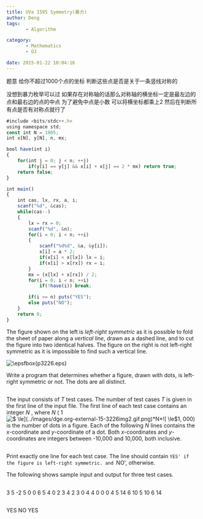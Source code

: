 ```yaml
---
title: UVa 1595 Symmetry(暴力)
author: Deng
tags: 
       - Algorithm

category: 
       - Mathematics
       - OJ

date: 2015-01-22 10:04:16
---
```

题意 给你不超过1000个点的坐标 判断这些点是否是关于一条竖线对称的

没想到暴力枚举可以过 如果存在对称轴的话那么对称轴的横坐标一定是最左边的点和最右边的点的中点 为了避免中点是小数 可以将横坐标都乘上2 然后在判断所有点是否有对称点就行了

```js 
#include <bits/stdc++.h>
using namespace std;
const int N = 1005;
int x[N], y[N], n, mx;

bool have(int i)
{
    for(int j = 0; j < n; ++j)
        if(y[i] == y[j] && x[i] + x[j] == 2 * mx) return true;
    return false;
}

int main()
{
    int cas, lx, rx, a, i;
    scanf("%d", &cas);
    while(cas--)
    {
        lx = rx = 0;
        scanf("%d", &n);
        for(i = 0; i < n; ++i)
        {
            scanf("%d%d", &a, &y[i]);
            x[i] = a * 2;
            if(x[i] < x[lx]) lx = i;
            if(x[i] > x[rx]) rx = i;
        }
        mx = (x[lx] + x[rx]) / 2;
        for(i = 0; i < n; ++i)
            if(!have(i)) break;

        if(i >= n) puts("YES");
        else puts("NO");
    }
    return 0;
}
```

The figure shown on the left is *left-right symmetric* as it is possible to fold the sheet of paper along a *vertical line*, drawn as a dashed line, and to cut the figure into two identical halves. The figure on the right is not left-right symmetric as it is impossible to find such a vertical line.

![\epsfbox{p3226.eps}](../images/dge.org-external-15-p3226.jpg.png)

Write a program that determines whether a figure, drawn with dots, is left-right symmetric or not. The dots are all distinct.

##

The input consists of *T* test cases. The number of test cases *T* is given in the first line of the input file. The first line of each test case contains an integer *N* , where *N* ( 1![$ \le$](../images/dge.org-external-15-3226img2.gif.png)*N*![$ \le$](../images/dge.org-external-15-3226img2.gif.png)1, 000) is the number of dots in a figure. Each of the following *N* lines contains the *x*-coordinate and *y*-coordinate of a dot. Both *x*-coordinates and *y*-coordinates are integers between -10,000 and 10,000, both inclusive.

##

Print exactly one line for each test case. The line should contain `YES' if the figure is left-right symmetric. and `NO', otherwise.

The following shows sample input and output for three test cases.

##

3 5 -2 5 0 0 6 5 4 0 2 3 4 2 3 0 4 4 0 0 0 4 5 14 6 10 5 10 6 14

##

YES NO YES